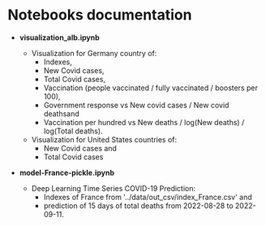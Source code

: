 # Notebooks documentation

 - **visualization_alb.ipynb**
    - Visualization for Germany country of:
        - Indexes,
        - New Covid cases,
        - Total Covid cases,
        - Vaccination (people vaccinated / fully vaccinated / boosters per 100),
        - Government response vs New covid cases / New covid deathsand
        - Vaccination per hundred vs New deaths / log(New deaths) / log(Total deaths).
    - Visualization for United States countries of:
        - New Covid cases and
        - Total Covid cases

 - **model-France-pickle.ipynb**
    - Deep Learning Time Series COVID-19 Prediction:
        - Indexes of France from '../data/out_csv/index_France.csv' and
        - prediction of 15 days of total deaths from 2022-08-28 to 2022-09-11.
